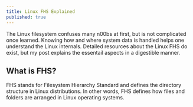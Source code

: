 ```yaml
---
title: Linux FHS Explained
published: true
---
```

The Linux filesystem confuses many n00bs at first, but is not complicated once learned. Knowing how and where system data is handled helps one understand the Linux internals. Detailed resources about the Linux FHS do exist, but my post explains the essentail aspects in a digestible manner.           

## What is FHS?
FHS stands for Filesystem Hierarchy Standard and defines the directory structure in Linux distributions. In other words, FHS defines how files and folders are arranged in Linux operating systems. 

